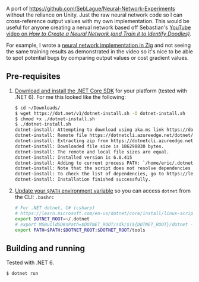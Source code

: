 
A port of https://github.com/SebLague/Neural-Network-Experiments without the reliance on
Unity. Just the raw neural network code so I can cross-reference output values with my
own implementation. This would be useful for anyone creating a nerual network based off
Sebastian's [YouTube video on *How to Create a Neural Network (and Train it to Identify
Doodles)*](https://www.youtube.com/watch?v=hfMk-kjRv4c).

For example, I wrote a [neural network implementation in
Zig](https://github.com/MadLittleMods/zig-ocr-neural-network) and not seeing the same
training results as demonstrated in the video so it's nice to be able to spot potential
bugs by comparing output values or cost gradient values.


## Pre-requisites

 1. [Download and install the .NET Core
    SDK](https://dotnet.microsoft.com/en-us/download) for your platform (tested with
    .NET 6). For me this looked like the following:
    ```sh
    $ cd ~/Downloads/
    $ wget https://dot.net/v1/dotnet-install.sh -O dotnet-install.sh
    $ chmod +x ./dotnet-install.sh
    $ ./dotnet-install.sh
    dotnet-install: Attempting to download using aka.ms link https://dotnetcli.azureedge.net/dotnet/Sdk/6.0.415/dotnet-sdk-6.0.415-linux-x64.tar.gz
    dotnet-install: Remote file https://dotnetcli.azureedge.net/dotnet/Sdk/6.0.415/dotnet-sdk-6.0.415-linux-x64.tar.gz size is 186298830 bytes.
    dotnet-install: Extracting zip from https://dotnetcli.azureedge.net/dotnet/Sdk/6.0.415/dotnet-sdk-6.0.415-linux-x64.tar.gz
    dotnet-install: Downloaded file size is 186298830 bytes.
    dotnet-install: The remote and local file sizes are equal.
    dotnet-install: Installed version is 6.0.415
    dotnet-install: Adding to current process PATH: `/home/eric/.dotnet`. Note: This change will be visible only when sourcing script.
    dotnet-install: Note that the script does not resolve dependencies during installation.
    dotnet-install: To check the list of dependencies, go to https://learn.microsoft.com/dotnet/core/install, select your operating system and check the "Dependencies" section.
    dotnet-install: Installation finished successfully.
    ```
 1. [Update your `$PATH` environment
    variable](https://learn.microsoft.com/en-us/dotnet/core/install/linux-scripted-manual#set-environment-variables-system-wide)
    so you can access `dotnet` from the CLI:
    `.bashrc`
    ```sh
    # For .NET dotnet, C# (csharp)
    # https://learn.microsoft.com/en-us/dotnet/core/install/linux-scripted-manual#set-environment-variables-system-wide
    export DOTNET_ROOT=~/.dotnet
    # export MSBuildSDKsPath=$DOTNET_ROOT/sdk/$(${DOTNET_ROOT}/dotnet --version)/Sdks
    export PATH=$PATH:$DOTNET_ROOT:$DOTNET_ROOT/tools
    ```

## Building and running

Tested with .NET 6.

```sh
$ dotnet run
```
